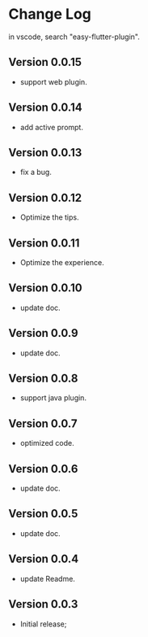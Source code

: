 # Change Log
in vscode, search "easy-flutter-plugin".


## Version 0.0.15

* support web plugin.

## Version 0.0.14

* add active prompt.

## Version 0.0.13

* fix a bug.

## Version 0.0.12

* Optimize the tips.

## Version 0.0.11

* Optimize the experience.

## Version 0.0.10

* update doc.

## Version 0.0.9

* update doc.

## Version 0.0.8

* support java plugin.

## Version 0.0.7

* optimized code.

## Version 0.0.6

* update doc.

## Version 0.0.5

* update doc.

## Version 0.0.4

* update Readme.

## Version 0.0.3

* Initial release;
